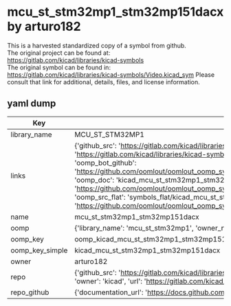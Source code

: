 # mcu_st_stm32mp1_stm32mp151dacx by arturo182  
This is a harvested standardized copy of a symbol from github.  
The original project can be found at:  
https://gitlab.com/kicad/libraries/kicad-symbols  
The original symbol can be found in:
https://gitlab.com/kicad/libraries/kicad-symbols/Video.kicad_sym
Please consult that link for additional, details, files, and license information.  
## yaml dump  
| Key | Value |  
| --- | --- |  
| library_name | MCU_ST_STM32MP1 |  
| links | {'github_src': 'https://gitlab.com/kicad/libraries/kicad-symbols/Video.kicad_sym', 'github_src_repo': 'https://gitlab.com/kicad/libraries/kicad-symbols', 'oomp_bot': 'kicad_mcu_st_stm32mp1_stm32mp151dacx/working', 'oomp_bot_github': 'https://github.com/oomlout/oomlout_oomp_symbol_bot/tree/main/kicad_mcu_st_stm32mp1_stm32mp151dacx/working', 'oomp_doc': 'kicad_mcu_st_stm32mp1_stm32mp151dacx/working', 'oomp_doc_github': 'https://github.com/oomlout/oomlout_oomp_symbol_doc/tree/main/kicad_mcu_st_stm32mp1_stm32mp151dacx/working', 'oomp_src_flat': 'symbols_flat/kicad_mcu_st_stm32mp1_stm32mp151dacx/working', 'oomp_src_flat_github': 'https://github.com/oomlout/oomlout_oomp_symbol_src/tree/main/kicad_mcu_st_stm32mp1_stm32mp151dacx/working'} |  
| name | mcu_st_stm32mp1_stm32mp151dacx |  
| oomp | {'library_name': 'mcu_st_stm32mp1', 'owner_name': 'kicad', 'symbol_name': 'mcu_st_stm32mp1_stm32mp151dacx'} |  
| oomp_key | oomp_kicad_mcu_st_stm32mp1_stm32mp151dacx |  
| oomp_key_simple | kicad_mcu_st_stm32mp1_stm32mp151dacx |  
| owner | arturo182 |  
| repo | {'github_src': 'https://gitlab.com/kicad/libraries/kicad-symbols/Video.kicad_sym', 'name': 'libraries/kicad-symbols', 'owner': 'kicad', 'url': 'https://gitlab.com/kicad/libraries/kicad-symbols'} |  
| repo_github | {'documentation_url': 'https://docs.github.com/rest/repos/repos#get-a-repository', 'message': 'Not Found'} |  

